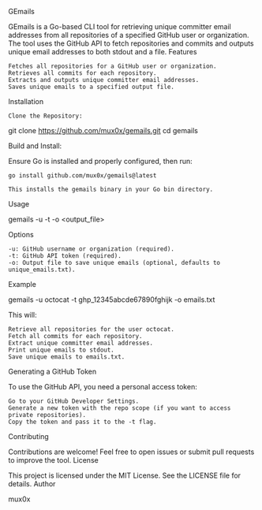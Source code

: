 GEmails

GEmails is a Go-based CLI tool for retrieving unique committer email addresses from all repositories of a specified GitHub user or organization. The tool uses the GitHub API to fetch repositories and commits and outputs unique email addresses to both stdout and a file.
Features

    Fetches all repositories for a GitHub user or organization.
    Retrieves all commits for each repository.
    Extracts and outputs unique committer email addresses.
    Saves unique emails to a specified output file.

Installation

    Clone the Repository:

git clone https://github.com/mux0x/gemails.git
cd gemails

Build and Install:

Ensure Go is installed and properly configured, then run:

    go install github.com/mux0x/gemails@latest

    This installs the gemails binary in your Go bin directory.

Usage

gemails -u <username> -t <token> -o <output_file>

Options

    -u: GitHub username or organization (required).
    -t: GitHub API token (required).
    -o: Output file to save unique emails (optional, defaults to unique_emails.txt).

Example

gemails -u octocat -t ghp_12345abcde67890fghijk -o emails.txt

This will:

    Retrieve all repositories for the user octocat.
    Fetch all commits for each repository.
    Extract unique committer email addresses.
    Print unique emails to stdout.
    Save unique emails to emails.txt.

Generating a GitHub Token

To use the GitHub API, you need a personal access token:

    Go to your GitHub Developer Settings.
    Generate a new token with the repo scope (if you want to access private repositories).
    Copy the token and pass it to the -t flag.

Contributing

Contributions are welcome! Feel free to open issues or submit pull requests to improve the tool.
License

This project is licensed under the MIT License. See the LICENSE file for details.
Author

mux0x
